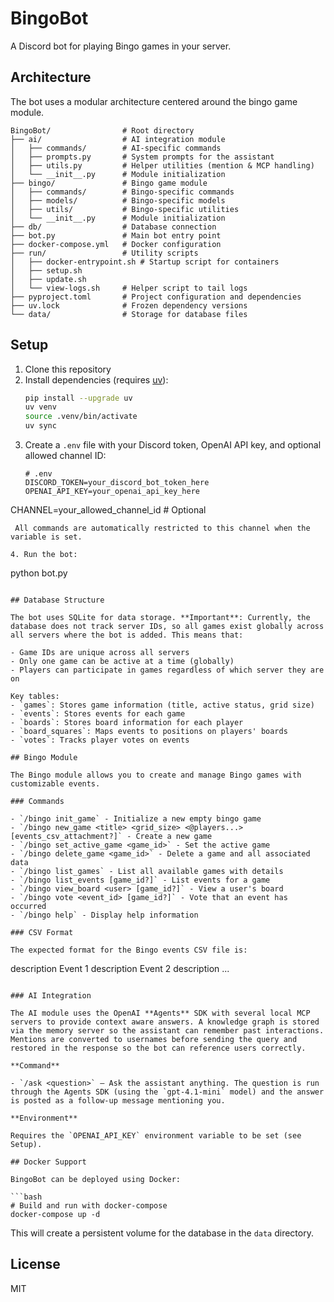 # BingoBot

A Discord bot for playing Bingo games in your server.

## Architecture

The bot uses a modular architecture centered around the bingo game module.

```
BingoBot/                # Root directory
├── ai/                  # AI integration module
│   ├── commands/        # AI-specific commands
│   ├── prompts.py       # System prompts for the assistant
│   ├── utils.py         # Helper utilities (mention & MCP handling)
│   └── __init__.py      # Module initialization
├── bingo/               # Bingo game module
│   ├── commands/        # Bingo-specific commands
│   ├── models/          # Bingo-specific models
│   ├── utils/           # Bingo-specific utilities
│   └── __init__.py      # Module initialization
├── db/                  # Database connection
├── bot.py               # Main bot entry point
├── docker-compose.yml   # Docker configuration
├── run/                 # Utility scripts
│   ├── docker-entrypoint.sh # Startup script for containers
│   ├── setup.sh
│   ├── update.sh
│   └── view-logs.sh     # Helper script to tail logs
├── pyproject.toml       # Project configuration and dependencies
├── uv.lock              # Frozen dependency versions
└── data/                # Storage for database files
```

## Setup

1. Clone this repository
2. Install dependencies (requires [uv](https://github.com/astral-sh/uv)):
   ```bash
   pip install --upgrade uv
   uv venv
   source .venv/bin/activate
   uv sync
   ```
3. Create a `.env` file with your Discord token, OpenAI API key, and optional allowed channel ID:
   ```
   # .env
   DISCORD_TOKEN=your_discord_bot_token_here
   OPENAI_API_KEY=your_openai_api_key_here
  CHANNEL=your_allowed_channel_id  # Optional
  ```
   All commands are automatically restricted to this channel when the variable is set.

  4. Run the bot:
   ```
   python bot.py
   ```

## Database Structure

The bot uses SQLite for data storage. **Important**: Currently, the database does not track server IDs, so all games exist globally across all servers where the bot is added. This means that:

- Game IDs are unique across all servers
- Only one game can be active at a time (globally)
- Players can participate in games regardless of which server they are on

Key tables:
- `games`: Stores game information (title, active status, grid size)
- `events`: Stores events for each game
- `boards`: Stores board information for each player
- `board_squares`: Maps events to positions on players' boards
- `votes`: Tracks player votes on events

## Bingo Module

The Bingo module allows you to create and manage Bingo games with customizable events.

### Commands

- `/bingo init_game` - Initialize a new empty bingo game
- `/bingo new_game <title> <grid_size> <@players...> [events_csv_attachment?]` - Create a new game
- `/bingo set_active_game <game_id>` - Set the active game
- `/bingo delete_game <game_id>` - Delete a game and all associated data
- `/bingo list_games` - List all available games with details
- `/bingo list_events [game_id?]` - List events for a game
- `/bingo view_board <user> [game_id?]` - View a user's board
- `/bingo vote <event_id> [game_id?]` - Vote that an event has occurred
- `/bingo help` - Display help information

### CSV Format

The expected format for the Bingo events CSV file is:

```
description
Event 1 description
Event 2 description
...
```

### AI Integration

The AI module uses the OpenAI **Agents** SDK with several local MCP servers to provide context aware answers. A knowledge graph is stored via the memory server so the assistant can remember past interactions. Mentions are converted to usernames before sending the query and restored in the response so the bot can reference users correctly.

**Command**

- `/ask <question>` – Ask the assistant anything. The question is run through the Agents SDK (using the `gpt-4.1-mini` model) and the answer is posted as a follow‑up message mentioning you.

**Environment**

Requires the `OPENAI_API_KEY` environment variable to be set (see Setup).

## Docker Support

BingoBot can be deployed using Docker:

```bash
# Build and run with docker-compose
docker-compose up -d
```

This will create a persistent volume for the database in the `data` directory.

## License

MIT
